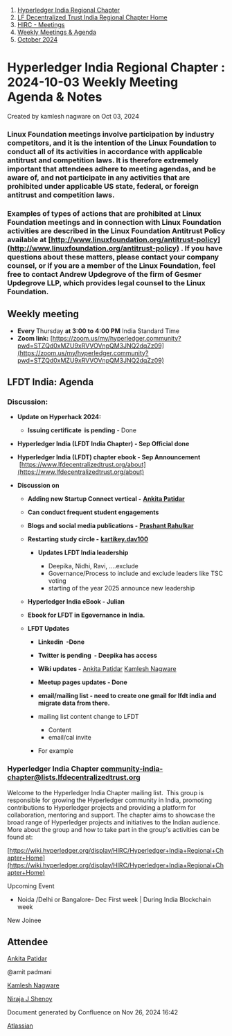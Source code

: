1. [Hyperledger India Regional Chapter](index.html)
2. [LF Decentralized Trust India Regional Chapter Home](LF-Decentralized-Trust-India-Regional-Chapter-Home_19169282.html)
3. [HIRC - Meetings](HIRC---Meetings_19169350.html)
4. [Weekly Meetings &amp; Agenda](19169352.html)
5. [October 2024](October-2024_25166183.html)

# Hyperledger India Regional Chapter : 2024-10-03 Weekly Meeting Agenda &amp; Notes

Created by kamlesh nagware on Oct 03, 2024

### **Linux Foundation meetings involve participation by industry competitors, and it is the intention of the Linux Foundation to conduct all of its activities in accordance with applicable antitrust and competition laws. It is therefore extremely important that attendees adhere to meeting agendas, and be aware of, and not participate in any activities that are prohibited under applicable US state, federal, or foreign antitrust and competition laws.**

### **Examples of types of actions that are prohibited at Linux Foundation meetings and in connection with Linux Foundation activities are described in the Linux Foundation Antitrust Policy available at** [http://www.linuxfoundation.org/antitrust-policy](http://www.linuxfoundation.org/antitrust-policy) **. If you have questions about these matters, please contact your company counsel, or if you are a member of the Linux Foundation, feel free to contact Andrew Updegrove of the firm of Gesmer Updegrove LLP, which provides legal counsel to the Linux Foundation.**

## **Weekly meeting**

- **Every** Thursday **at 3:00 to 4:00 PM** India Standard Time
- **Zoom link:** [https://zoom.us/my/hyperledger.community?pwd=STZQd0xMZU9xRVVOVnpQM3JNQ2dqZz09](https://zoom.us/my/hyperledger.community?pwd=STZQd0xMZU9xRVVOVnpQM3JNQ2dqZz09)

## **LFDT India: Agenda**

### Discussion:

- **Update on Hyperhack 2024:**
  
  - **Issuing certificate  is pending** - Done

<!--THE END-->

- **Hyperledger India (LFDT India Chapter) - Sep Official done**
- **Hyperledger India (LFDT) chapter ebook - Sep Announcement**  [https://www.lfdecentralizedtrust.org/about](https://www.lfdecentralizedtrust.org/about)
- **Discussion on** 
  
  - **Adding new Startup Connect vertical -** [**Ankita Patidar**]()
  - **Can conduct frequent student engagements**
  - **Blogs and social media publications -** [**Prashant Rahulkar**](https://lf-hyperledger.atlassian.net/wiki/people/6331afed14c6b4b2210d22f1?ref=confluence)
  - **Restarting study circle -** [**kartikey.dav100**](https://lf-hyperledger.atlassian.net/wiki/people/5d5fd1d08de8420ca06d3048?ref=confluence) 
    
    - **Updates LFDT India leadership**
      
      - Deepika, Nidhi, Ravi, ….exclude
      - Governance/Process to include and exclude leaders like TSC voting
      - starting of the year 2025 announce new leadership
  - **Hyperledger India eBook - Julian**
  - **Ebook for LFDT in Egovernance in India.**
  - **LFDT Updates** 
    
    - **Linkedin  -Done**
    - **Twitter is pending  - Deepika has access**
    - **Wiki updates -** [Ankita Patidar](https://lf-hyperledger.atlassian.net/wiki/people/712020:8652ca6f-3957-4016-8bf3-c2ef23424d98?ref=confluence) [Kamlesh Nagware](https://lf-hyperledger.atlassian.net/wiki/people/5d258d2afd3b8b0c278eb1aa?ref=confluence)
    - **Meetup pages updates - Done**
    - **email/mailing list - need to create one gmail for lfdt india and migrate data from there.**
    - mailing list content change to LFDT
      
      - Content
      - email/cal invite
    - For example

### Hyperledger India Chapter [community-india-chapter@lists.lfdecentralizedtrust.org](mailto:community-india-chapter@lists.lfdecentralizedtrust.org)

Welcome to the Hyperledger India Chapter mailing list.  This group is responsible for growing the Hyperledger community in India, promoting contributions to Hyperledger projects and providing a platform for collaboration, mentoring and support. The chapter aims to showcase the broad range of Hyperledger projects and initiatives to the Indian audience.  More about the group and how to take part in the group's activities can be found at:

[https://wiki.hyperledger.org/display/HIRC/Hyperledger+India+Regional+Chapter+Home](https://wiki.hyperledger.org/display/HIRC/Hyperledger+India+Regional+Chapter+Home)

Upcoming Event

- Noida /Delhi or Bangalore- Dec First week | During India Blockchain week

New Joinee

## Attendee

[Ankita Patidar](https://lf-hyperledger.atlassian.net/wiki/people/5ebd7215c112750babccb5cf?ref=confluence) 

@amit padmani

[Kamlesh Nagware](https://lf-hyperledger.atlassian.net/wiki/people/5d258d2afd3b8b0c278eb1aa?ref=confluence)

[Niraja J Shenoy](https://lf-hyperledger.atlassian.net/wiki/people/712020:f485c650-3028-4d16-80ae-75f147acf78c?ref=confluence)

Document generated by Confluence on Nov 26, 2024 16:42

[Atlassian](http://www.atlassian.com/)
